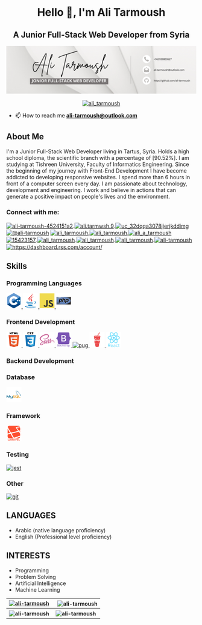 <h1 align="center">Hello 👋, I'm Ali Tarmoush</h1>
<h2 align="center">A Junior Full-Stack Web Developer from Syria</h2>
<p align="center">
    <img alt="ali-tarmoush"src="ali-tarmoush.png">
</p>
<p align="center">
    <a href="https://twitter.com/ali_tarmoush" target="blank"><img src="https://img.shields.io/twitter/follow/ali_tarmoush?logo=twitter&style=for-the-badge" alt="ali_tarmoush" /></a>
</p>

- 📫 How to reach me **ali-tarmoush@outlook.com**

<h2>About Me</h2>
<p align="left">
    I'm a Junior Full-Stack Web Developer living in Tartus, Syria. Holds a high school diploma, the scientific branch with a percentage of [90.52%]. I am studying at Tishreen University, Faculty of Informatics Engineering. Since the beginning of my journey with Front-End Development I have become addicted to developing responsive websites. I spend more than 6 hours in front of a computer screen every day. I am passionate about technology, development and engineering. I work and believe in actions that can generate a positive impact on people's lives and the environment.
</p>
<h3 align="left">Connect with me:</h3>
<p align="left">
    <!-- linkedin -->
    <a href="https://linkedin.com/in/ali-tarmoush-4524151a2" target="_blank">
        <img align="center"alt="ali-tarmoush-4524151a2"height="30"src="https://raw.githubusercontent.com/rahuldkjain/github-profile-readme-generator/master/src/images/icons/Social/linked-in-alt.svg"width="40"> 
    </a>
    <!-- fb -->
    <a href="https://fb.com/ali.tarmwsh.9"target="_blank">
        <img align="center"alt="ali.tarmwsh.9"height="30"src="https://raw.githubusercontent.com/rahuldkjain/github-profile-readme-generator/master/src/images/icons/Social/facebook.svg"width="40"> 
    </a>
    <!-- youtube -->
    <a href="https://www.youtube.com/channel/UC_32dqqA3078JjERjKDdImg"target="_blank">
        <img align="center"alt="uc_32dqqa3078jjerjkddimg"height="30"src="https://raw.githubusercontent.com/rahuldkjain/github-profile-readme-generator/master/src/images/icons/Social/youtube.svg"width="40"> 
    </a>
    <!-- medium -->
    <a href="https://medium.com/@ali-tarmoush" target="blank"><img align="center" src="https://raw.githubusercontent.com/rahuldkjain/github-profile-readme-generator/master/src/images/icons/Social/medium.svg" alt="@ali-tarmoush" height="30" width="40" /></a>
    <!-- dev.to -->
    <a href="https://dev.to/ali_tarmoush"target="_blank">
        <img align="center"alt="ali_tarmoush"height="30"src="https://raw.githubusercontent.com/rahuldkjain/github-profile-readme-generator/master/src/images/icons/Social/devto.svg"width="40"> 
    </a>
    <!-- twitter -->
    <a href="https://twitter.com/ali_tarmoush"target="_blank">
        <img align="center"alt="ali_tarmoush"height="30"src="https://raw.githubusercontent.com/rahuldkjain/github-profile-readme-generator/master/src/images/icons/Social/twitter.svg"width="40"> 
    </a>
    <!-- instagram -->
    <a href="https://instagram.com/ali_a_tarmoush"target="_blank">
        <img align="center"alt="ali_a_tarmoush"height="30"src="https://raw.githubusercontent.com/rahuldkjain/github-profile-readme-generator/master/src/images/icons/Social/instagram.svg"width="40">
    </a>
    <!-- stackoverflow -->
    <a href="https://stackoverflow.com/users/15423157"target="_blank">
        <img align="center"alt="15423157"height="30"src="https://raw.githubusercontent.com/rahuldkjain/github-profile-readme-generator/master/src/images/icons/Social/stack-overflow.svg"width="40">
    </a>
    <!-- codeforces -->
    <a href="https://codeforces.com/profile/ali_tarmoush"target="_blank">
    <img align="center"alt="ali_tarmoush"height="30"src="https://raw.githubusercontent.com/rahuldkjain/github-profile-readme-generator/master/src/images/icons/Social/codeforces.svg"width="40"> 
    </a>
    <!-- codechef -->
    <a href="https://www.codechef.com/users/ali_tarmoush" target="blank">
        <img align="center" src="https://cdn.jsdelivr.net/npm/simple-icons@3.1.0/icons/codechef.svg" alt="ali_tarmoush" height="30" width="40" />
    </a>
    <!-- hackerrank -->
    <a href="https://www.hackerrank.com/ali_tarmoush"target="_blank">
        <img align="center"alt="ali_tarmoush"height="30"src="https://raw.githubusercontent.com/rahuldkjain/github-profile-readme-generator/master/src/images/icons/Social/hackerrank.svg"width="40">
    </a>
    <!-- topcoder -->
    <a href="https://www.topcoder.com/members/ali-tarmoush"target="_blank">
        <img align="center"alt="ali-tarmoush"height="30"src="https://raw.githubusercontent.com/rahuldkjain/github-profile-readme-generator/master/src/images/icons/Social/topcoder.svg"width="40">
    </a>
    <!-- rss -->
    <a href="/https://dashboard.rss.com/account/" target="blank">
        <img align="center" src="https://raw.githubusercontent.com/rahuldkjain/github-profile-readme-generator/master/src/images/icons/Social/rss.svg" alt="https://dashboard.rss.com/account/" height="30" width="40" />
    </a>
</p>
<h2>Skills</h2><h3>Programming Languages</h3><p align="left"><a href="https://www.w3schools.com/cpp/"rel="noreferrer"target="_blank"><img alt="cplusplus"src="https://raw.githubusercontent.com/devicons/devicon/master/icons/cplusplus/cplusplus-original.svg"height="40"width="40"> </a><a href="https://www.java.com"rel="noreferrer"target="_blank"><img alt="java"src="https://raw.githubusercontent.com/devicons/devicon/master/icons/java/java-original.svg"height="40"width="40"> </a><a href="https://developer.mozilla.org/en-US/docs/Web/JavaScript"rel="noreferrer"target="_blank"><img alt="javascript"src="https://raw.githubusercontent.com/devicons/devicon/master/icons/javascript/javascript-original.svg"height="40"width="40"> </a><a href="https://www.php.net"rel="noreferrer"target="_blank"><img alt="php"src="https://raw.githubusercontent.com/devicons/devicon/master/icons/php/php-original.svg"height="40"width="40"></a></p><h3>Frontend Development</h3><p align="left"><a href="https://www.w3.org/html/"rel="noreferrer"target="_blank"><img alt="html5"src="https://raw.githubusercontent.com/devicons/devicon/master/icons/html5/html5-original-wordmark.svg"height="40"width="40"> </a><a href="https://www.w3schools.com/css/"rel="noreferrer"target="_blank"><img alt="css3"src="https://raw.githubusercontent.com/devicons/devicon/master/icons/css3/css3-original-wordmark.svg"height="40"width="40"> </a><a href="https://sass-lang.com"rel="noreferrer"target="_blank"><img alt="sass"src="https://raw.githubusercontent.com/devicons/devicon/master/icons/sass/sass-original.svg"height="40"width="40"> </a><a href="https://getbootstrap.com"rel="noreferrer"target="_blank"><img alt="bootstrap"src="https://raw.githubusercontent.com/devicons/devicon/master/icons/bootstrap/bootstrap-plain-wordmark.svg"height="40"width="40"> </a><a href="https://pugjs.org"rel="noreferrer"target="_blank"><img alt="pug"src="https://cdn.worldvectorlogo.com/logos/pug.svg"height="40"width="40"> </a><a href="https://gulpjs.com"rel="noreferrer"target="_blank"><img alt="gulp"src="https://raw.githubusercontent.com/devicons/devicon/master/icons/gulp/gulp-plain.svg"height="40"width="40"> </a><a href="https://reactjs.org/"rel="noreferrer"target="_blank"><img alt="react"src="https://raw.githubusercontent.com/devicons/devicon/master/icons/react/react-original-wordmark.svg"height="40"width="40"></a></p><h3 align="left">Backend Development</h3><h3 align="left">Database</h3><p align="left"><a href="https://www.mysql.com/"rel="noreferrer"target="_blank"><img alt="mysql"src="https://raw.githubusercontent.com/devicons/devicon/master/icons/mysql/mysql-original-wordmark.svg"height="40"width="40"></a></p><h3 align="left">Framework</h3><p align="left"><a href="https://laravel.com/"rel="noreferrer"target="_blank"><img alt="laravel"src="https://raw.githubusercontent.com/devicons/devicon/master/icons/laravel/laravel-plain-wordmark.svg"height="40"width="40"></a></p><h3 align="left">Testing</h3><a href="https://jestjs.io"rel="noreferrer"target="_blank"><img alt="jest"src="https://www.vectorlogo.zone/logos/jestjsio/jestjsio-icon.svg"height="40"width="40"></a><h3 align="left">Other</h3><p align="left"><a href="https://git-scm.com/"rel="noreferrer"target="_blank"><img alt="git"src="https://www.vectorlogo.zone/logos/git-scm/git-scm-icon.svg"height="40"width="40"></a></p>

<h2>LANGUAGES</h2>

- Arabic (native language proficiency)
- English (Professional level proficiency)


<h2>INTERESTS</h2>

- Programming
- Problem Solving
- Artificial Intelligence
- Machine Learning
<table align="center">
    <tr>
        <th>
            <a href="https://github.com/ryo-ma/github-profile-trophy">
                <img src="https://github-profile-trophy.vercel.app/?username=ali-tarmoush" alt="ali-tarmoush" />
            </a>
        </th>
        <th>  
            <img align="center"alt="ali-tarmoush"src="https://github-readme-stats.vercel.app/api?username=ali-tarmoush&show_icons=true&locale=en">
        </th>
    </tr>
    <tr>
        <th>
            <img align="left"alt="ali-tarmoush"src="https://github-readme-stats.vercel.app/api/top-langs?username=ali-tarmoush&show_icons=true&locale=en&layout=compact">
        </th>
        <th>
            <img align="center"alt="ali-tarmoush"src="https://github-readme-streak-stats.herokuapp.com/?user=ali-tarmoush&">
        </th>
    </tr>
</table>
